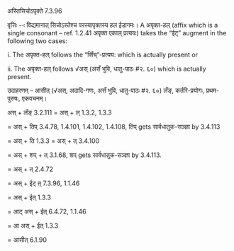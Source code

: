 

 अस्तिसिचोऽपृक्ते 7.3.96 


वृत्तिः --ः विद्यमानात् सिचोऽस्तेश्च परस्यापृक्तस्य हल ईडागमः। A अपृक्त-हल् (affix which is a single consonant – ref. 1.2.41 अपृक्त एकाल् प्रत्ययः) takes the “ईट्” augment in the following two cases: 

i. The अपृक्त-हल् follows the “सिँच्”-प्रत्यय: which is actually present or 

ii. The अपृक्त-हल् follows √अस् (असँ भुवि, धातु-पाठः #२. ६०) which is actually present. 


उदाहरणम् – आसीत् (√अस्, अदादि-गणः, असँ भुवि, धातु-पाठः #२. ६०) लँङ्, कर्तरि-प्रयोगः, प्रथम-पुरुषः, एकवचनम्। 


अस् + लँङ् 3.2.111 = अस् + ल् 1.3.2, 1.3.3 

= अस् + तिप् 3.4.78, 1.4.101, 1.4.102, 1.4.108, तिप् gets सार्वधातुक-सञ्ज्ञा by 3.4.113 

= अस् + ति 1.3.3 = अस् + त् 3.4.100 

= अस् + शप् + त् 3.1.68, शप् gets सार्वधातुक-सञ्ज्ञा by 3.4.113. 

= अस् + त् 2.4.72 

= अस् + ईट् त् 7.3.96, 1.1.46 

= अस् + ईत् 1.3.3 

= आट् अस् + ईत् 6.4.72, 1.1.46 

= आ अस् + ईत् 1.3.3 

= आसीत् 6.1.90 


